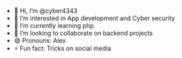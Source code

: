 - 👋 Hi, I’m @cyber4343
- 👀 I’m interested in App development and Cyber security
- 🌱 I’m currently learning php
- 💞️ I’m looking to collaborate on backend projects
- 😄 Pronouns: Alex
- ⚡ Fun fact: Tricks on social media

<!---
cyber4343/cyber4343 is a ✨ special ✨ repository because its `README.md` (this file) appears on your GitHub profile.
You can click the Preview link to take a look at your changes.
--->
